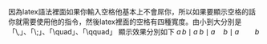 因為latex語法裡面如果你輸入空格他基本上不會屌你，所以如果要顯示空格的話你就需要使用他的指令，然後latex裡面的空格有四種寬度。由小到大分別是
「\\,」、「\\;」、「\\quad」、「\\qquad」
顯示效果分別如下
$a\,b \mid a\;b \mid a\quad b \mid a \qquad b$
